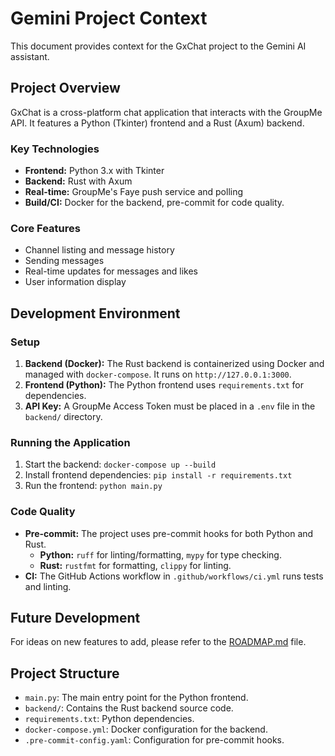 # Gemini Project Context

This document provides context for the GxChat project to the Gemini AI assistant.

## Project Overview

GxChat is a cross-platform chat application that interacts with the GroupMe API. It features a Python (Tkinter) frontend and a Rust (Axum) backend.

### Key Technologies

-   **Frontend:** Python 3.x with Tkinter
-   **Backend:** Rust with Axum
-   **Real-time:** GroupMe's Faye push service and polling
-   **Build/CI:** Docker for the backend, pre-commit for code quality.

### Core Features

-   Channel listing and message history
-   Sending messages
-   Real-time updates for messages and likes
-   User information display

## Development Environment

### Setup

1.  **Backend (Docker):** The Rust backend is containerized using Docker and managed with `docker-compose`. It runs on `http://127.0.0.1:3000`.
2.  **Frontend (Python):** The Python frontend uses `requirements.txt` for dependencies.
3.  **API Key:** A GroupMe Access Token must be placed in a `.env` file in the `backend/` directory.

### Running the Application

1.  Start the backend: `docker-compose up --build`
2.  Install frontend dependencies: `pip install -r requirements.txt`
3.  Run the frontend: `python main.py`

### Code Quality

-   **Pre-commit:** The project uses pre-commit hooks for both Python and Rust.
    -   **Python:** `ruff` for linting/formatting, `mypy` for type checking.
    -   **Rust:** `rustfmt` for formatting, `clippy` for linting.
-   **CI:** The GitHub Actions workflow in `.github/workflows/ci.yml` runs tests and linting.

## Future Development

For ideas on new features to add, please refer to the [ROADMAP.md](ROADMAP.md) file.

## Project Structure

-   `main.py`: The main entry point for the Python frontend.
-   `backend/`: Contains the Rust backend source code.
-   `requirements.txt`: Python dependencies.
-   `docker-compose.yml`: Docker configuration for the backend.
-   `.pre-commit-config.yaml`: Configuration for pre-commit hooks.
